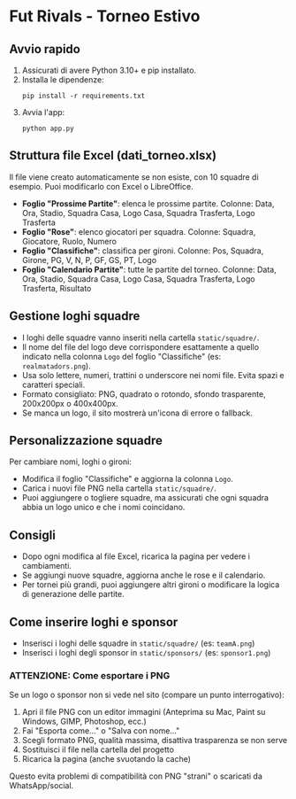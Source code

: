 # Fut Rivals - Torneo Estivo

## Avvio rapido

1. Assicurati di avere Python 3.10+ e pip installato.
2. Installa le dipendenze:
   ```
   pip install -r requirements.txt
   ```
3. Avvia l'app:
   ```
   python app.py
   ```

## Struttura file Excel (dati_torneo.xlsx)

Il file viene creato automaticamente se non esiste, con 10 squadre di esempio. Puoi modificarlo con Excel o LibreOffice.

- **Foglio "Prossime Partite"**: elenca le prossime partite. Colonne: Data, Ora, Stadio, Squadra Casa, Logo Casa, Squadra Trasferta, Logo Trasferta
- **Foglio "Rose"**: elenco giocatori per squadra. Colonne: Squadra, Giocatore, Ruolo, Numero
- **Foglio "Classifiche"**: classifica per gironi. Colonne: Pos, Squadra, Girone, PG, V, N, P, GF, GS, PT, Logo
- **Foglio "Calendario Partite"**: tutte le partite del torneo. Colonne: Data, Ora, Stadio, Squadra Casa, Logo Casa, Squadra Trasferta, Logo Trasferta, Risultato

## Gestione loghi squadre

- I loghi delle squadre vanno inseriti nella cartella `static/squadre/`.
- Il nome del file del logo deve corrispondere esattamente a quello indicato nella colonna `Logo` del foglio "Classifiche" (es: `realmatadors.png`).
- Usa solo lettere, numeri, trattini o underscore nei nomi file. Evita spazi e caratteri speciali.
- Formato consigliato: PNG, quadrato o rotondo, sfondo trasparente, 200x200px o 400x400px.
- Se manca un logo, il sito mostrerà un'icona di errore o fallback.

## Personalizzazione squadre

Per cambiare nomi, loghi o gironi:
- Modifica il foglio "Classifiche" e aggiorna la colonna `Logo`.
- Carica i nuovi file PNG nella cartella `static/squadre/`.
- Puoi aggiungere o togliere squadre, ma assicurati che ogni squadra abbia un logo unico e che i nomi coincidano.

## Consigli
- Dopo ogni modifica al file Excel, ricarica la pagina per vedere i cambiamenti.
- Se aggiungi nuove squadre, aggiorna anche le rose e il calendario.
- Per tornei più grandi, puoi aggiungere altri gironi o modificare la logica di generazione delle partite.

## Come inserire loghi e sponsor

- Inserisci i loghi delle squadre in `static/squadre/` (es: `teamA.png`)
- Inserisci i loghi degli sponsor in `static/sponsors/` (es: `sponsor1.png`)

### ATTENZIONE: Come esportare i PNG

Se un logo o sponsor non si vede nel sito (compare un punto interrogativo):

1. Apri il file PNG con un editor immagini (Anteprima su Mac, Paint su Windows, GIMP, Photoshop, ecc.)
2. Fai "Esporta come…" o "Salva con nome…"
3. Scegli formato PNG, qualità massima, disattiva trasparenza se non serve
4. Sostituisci il file nella cartella del progetto
5. Ricarica la pagina (anche svuotando la cache)

Questo evita problemi di compatibilità con PNG "strani" o scaricati da WhatsApp/social. 